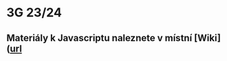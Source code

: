 # 3G 23/24

## Materiály k Javascriptu naleznete v místní [Wiki]([url](https://github.com/JS-Trebesin/Gympl-21/wiki)

